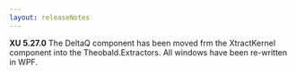 ```yaml
---
layout: releaseNotes
---
```


**XU 5.27.0**
The DeltaQ component has been moved frm the XtractKernel component into the Theobald.Extractors.
All windows have been re-written in WPF.